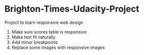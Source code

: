# Brighton-Times-Udacity-Project
Project to learn responsive web design

1. Make sure scores table is responsive
2. Make text fit naturally
3. Add minor breakpoints
4. Replace some images with responsive images
